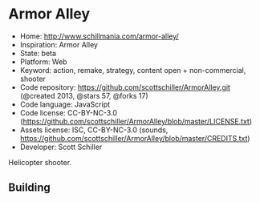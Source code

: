 # Armor Alley

- Home: http://www.schillmania.com/armor-alley/
- Inspiration: Armor Alley
- State: beta
- Platform: Web
- Keyword: action, remake, strategy, content open + non-commercial, shooter
- Code repository: https://github.com/scottschiller/ArmorAlley.git (@created 2013, @stars 57, @forks 17)
- Code language: JavaScript
- Code license: CC-BY-NC-3.0 (https://github.com/scottschiller/ArmorAlley/blob/master/LICENSE.txt)
- Assets license: ISC, CC-BY-NC-3.0 (sounds, https://github.com/scottschiller/ArmorAlley/blob/master/CREDITS.txt)
- Developer: Scott Schiller

Helicopter shooter.

## Building
